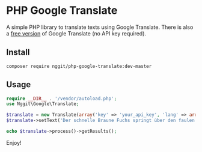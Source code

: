 # PHP Google Translate
A simple PHP library to translate texts using Google Translate. There is also a [free version](https://github.com/nggit/php-gtranslate-free) of Google Translate (no API key required).
## Install
```
composer require nggit/php-google-translate:dev-master
```
## Usage
```php
require __DIR__ . '/vendor/autoload.php';
use Nggit\Google\Translate;

$translate = new Translate(array('key' => 'your_api_key', 'lang' => array('de' => 'en'))); // translate from german to english
$translate->setText('Der schnelle Braune Fuchs springt über den faulen Hund');

echo $translate->process()->getResults();
```
Enjoy!
